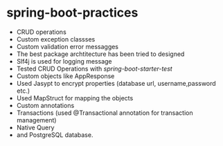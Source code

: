 # spring-boot-practices
- CRUD operations
- Custom exception classses
- Custom validation error messagges
- The best package archtitecture has been tried to designed
- Slf4j is used for logging message
- Tested CRUD Operations with *spring-boot-starter-test*
- Custom objects like AppResponse
- Used Jasypt to encrypt properties (database url, username,password etc.)
- Used MapStruct for mapping the objects
- Custom annotations
- Transactions (used @Transactional annotation for transaction management)
- Native Query
- and PostgreSQL database.

